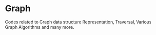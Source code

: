 # Graph
Codes related to Graph data structure
Representation, Traversal, Various Graph Algorithms and many more.
